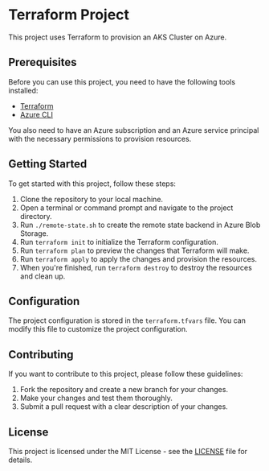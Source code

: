 # Terraform Project

This project uses Terraform to provision an AKS Cluster on Azure.

## Prerequisites

Before you can use this project, you need to have the following tools installed:

- [Terraform](https://www.terraform.io/downloads.html)
- [Azure CLI](https://docs.microsoft.com/en-us/cli/azure/install-azure-cli)

You also need to have an Azure subscription and an Azure service principal with the necessary permissions to provision resources.

## Getting Started

To get started with this project, follow these steps:

1. Clone the repository to your local machine.
2. Open a terminal or command prompt and navigate to the project directory.
3. Run `./remote-state.sh` to create the remote state backend in Azure Blob Storage.
4. Run `terraform init` to initialize the Terraform configuration.
5. Run `terraform plan` to preview the changes that Terraform will make.
6. Run `terraform apply` to apply the changes and provision the resources.
7. When you're finished, run `terraform destroy` to destroy the resources and clean up.

## Configuration

The project configuration is stored in the `terraform.tfvars` file. You can modify this file to customize the project configuration.

## Contributing

If you want to contribute to this project, please follow these guidelines:

1. Fork the repository and create a new branch for your changes.
2. Make your changes and test them thoroughly.
3. Submit a pull request with a clear description of your changes.

## License

This project is licensed under the MIT License - see the [LICENSE](LICENSE) file for details.